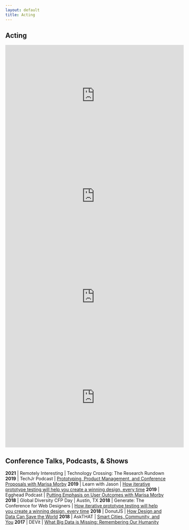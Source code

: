 ```yaml
---
layout: default
title: Acting
---
```


## Acting
<iframe width="560" height="315" src="https://www.youtube.com/embed/gvD-uMO3p0c" title="YouTube video player" frameborder="0" allow="accelerometer; autoplay; clipboard-write; encrypted-media; gyroscope; picture-in-picture; web-share" allowfullscreen></iframe>
    
<iframe width="560" height="315" src="https://www.youtube.com/embed/5J1rQXPcPDg" title="YouTube video player" frameborder="0" allow="accelerometer; autoplay; clipboard-write; encrypted-media; gyroscope; picture-in-picture; web-share" allowfullscreen></iframe>
    
<iframe width="560" height="315" src="https://www.youtube.com/embed/qjXhvkJUca8" title="YouTube video player" frameborder="0" allow="accelerometer; autoplay; clipboard-write; encrypted-media; gyroscope; picture-in-picture; web-share" allowfullscreen></iframe>
    
<iframe width="560" height="315" src="https://www.youtube.com/embed/gUlAMMborUI" title="YouTube video player" frameborder="0" allow="accelerometer; autoplay; clipboard-write; encrypted-media; gyroscope; picture-in-picture; web-share" allowfullscreen></iframe>


## Conference Talks, Podcasts, & Shows
<strong>2021</strong> | Remotely Interesting | Technology Crossing: The Research Rundown
<strong>2019</strong> | TechJr Podcast | <a href="https://open.spotify.com/episode/2im2Rx7qQgmMMypK5RVdZB">Prototyping, Product Management, and Conference Proposals with Marisa Morby</a>
<strong>2019</strong> | Learn with Jason | <a href="https://www.youtube.com/watch?v=xcDlP-EeLyU">How iterative prototype testing will help you create a winning design, every time</a>
<strong>2019</strong> | Egghead Podcast | <a href="https://egghead.io/podcasts/putting-emphasis-on-user-outcomes-with-marisa-morby">Putting Emphasis on User Outcomes with Marisa Morby</a>
<strong>2018</strong> | Global Diversity CFP Day | Austin, TX
<strong>2018</strong> | Generate: The Conference for Web Designers | <a href="https://www.youtube.com/watch?v=fyomO5NGfdE">How iterative prototype testing will help you create a winning design, every time</a>
<strong>2018</strong> | DonutJS | <a href="https://www.youtube.com/watch?v=jpBPtYttwYE">How Design and Data Can Save the World</a>
<strong>2018</strong> | AskTHAT | <a href="https://www.youtube.com/watch?v=f7WGno223Y0">Smart Cities, Community, and You</a>
<strong>2017</strong> | DEVit | <a href="https://www.youtube.com/watch?v=EB1KXU4eSxI">What Big Data is Missing: Remembering Our Humanity</a>

